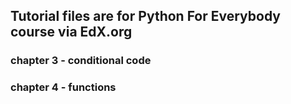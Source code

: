## Tutorial files are for Python For Everybody course via EdX.org

### chapter 3 - conditional code
### chapter 4 - functions
